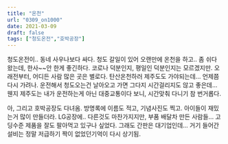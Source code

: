 ```yaml
---
title: "온천"
url: "0309_on1000"
date: 2021-03-09
draft: false
tags: ["청도온전","호박공장"]
---
```

청도온전이.. 동네 사우나보다 싸다. 청도 갈일이 있어 오랜만에 온천을 하고.. 좀 쉬다 왔는데, 한사~~안 한게 좋긴하다. 코로나 덕분인지, 평일인 덕분인지는 모르겠지만. 오래전부터, 어디든 사람 많은 곳은 별로다. 탄산온천하러 제주도도 가야되는데... 언제쯤 다시 가려나. 운전해서 청도오는건 날아오고 가면 그다지 시간걸리지도 않고 좋은데... 웬지 제주도는 내가 운전하는게 아닌 대중교통이다 보니, 시간맞춰 다니기 참 번거롭다.

아, 그리고 호박공장도 다녀옴. 방명록에 이름도 적고, 기념사진도 찍고. 아이들이 재밌는거 많이 만들더라. LG공장에.. 다른것도 마찬가지지만, 부품 배달차 만든 사람들... 고딩수준 제품을 잘도 팔아먹고 있구나 싶었다. 그래도 간판은 대기업인데... 거기 들어간 설비는 정말 저급하기 짝이 없었던기억이 다시 상기됨.
